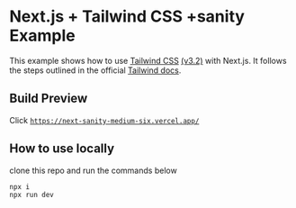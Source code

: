 # Next.js + Tailwind CSS +sanity Example

This example shows how to use [Tailwind CSS](https://tailwindcss.com/) [(v3.2)](https://tailwindcss.com/blog/tailwindcss-v3-2) with Next.js. It follows the steps outlined in the official [Tailwind docs](https://tailwindcss.com/docs/guides/nextjs).

## Build Preview

Click [`https://next-sanity-medium-six.vercel.app/`](https://next-sanity-medium-six.vercel.app/)


## How to use locally

clone this repo and run the commands below

```bash
npx i
npx run dev
```

